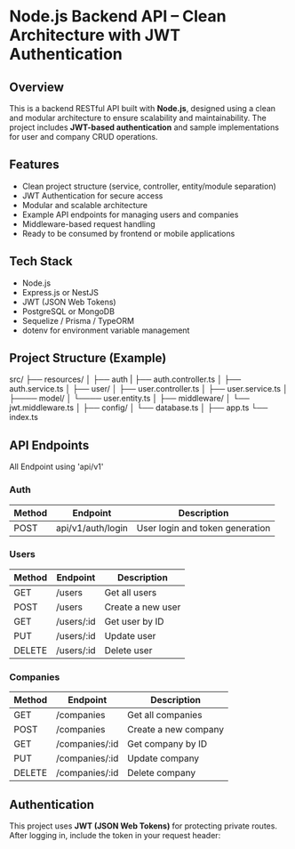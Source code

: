 # Node.js Backend API – Clean Architecture with JWT Authentication

## Overview

This is a backend RESTful API built with **Node.js**, designed using a clean and modular architecture to ensure scalability and maintainability. The project includes **JWT-based authentication** and sample implementations for user and company CRUD operations.

## Features

- Clean project structure (service, controller, entity/module separation)
- JWT Authentication for secure access
- Modular and scalable architecture
- Example API endpoints for managing users and companies
- Middleware-based request handling
- Ready to be consumed by frontend or mobile applications

## Tech Stack

- Node.js
- Express.js or NestJS
- JWT (JSON Web Tokens)
- PostgreSQL or MongoDB
- Sequelize / Prisma / TypeORM
- dotenv for environment variable management

## Project Structure (Example)

src/
├── resources/
│ ├── auth
|   ├── auth.controller.ts
│   ├── auth.service.ts
│ 
├── user/
│ ├── user.controller.ts
│ ├── user.service.ts
│ ├──── model/
│   └──── user.entity.ts 
│
├── middleware/
│ └── jwt.middleware.ts
│
├── config/
│ └── database.ts
│
├── app.ts
└── index.ts


## API Endpoints

All Endpoint using 'api/v1'

### Auth

| Method | Endpoint      | Description              |
|--------|---------------|--------------------------|
| POST   | api/v1/auth/login   | User login and token generation |

### Users

| Method | Endpoint      | Description              |
|--------|---------------|--------------------------|
| GET    | /users        | Get all users            |
| POST   | /users        | Create a new user        |
| GET    | /users/:id    | Get user by ID           |
| PUT    | /users/:id    | Update user              |
| DELETE | /users/:id    | Delete user              |

### Companies

| Method | Endpoint         | Description              |
|--------|------------------|--------------------------|
| GET    | /companies       | Get all companies        |
| POST   | /companies       | Create a new company     |
| GET    | /companies/:id   | Get company by ID        |
| PUT    | /companies/:id   | Update company           |
| DELETE | /companies/:id   | Delete company           |

## Authentication

This project uses **JWT (JSON Web Tokens)** for protecting private routes. After logging in, include the token in your request header:

